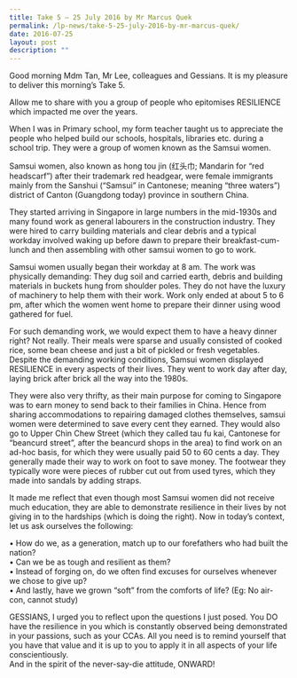 ```yaml
---
title: Take 5 – 25 July 2016 by Mr Marcus Quek
permalink: /lp-news/take-5-25-july-2016-by-mr-marcus-quek/
date: 2016-07-25
layout: post
description: ""
---
```

Good morning Mdm Tan, Mr Lee, colleagues and Gessians. It is my pleasure to deliver this morning’s Take 5.

Allow me to share with you a group of people who epitomises RESILIENCE which impacted me over the years.

When I was in Primary school, my form teacher taught us to appreciate the people who helped build our schools, hospitals, libraries etc. during a school trip. They were a group of women known as the Samsui women.

Samsui women, also known as hong tou jin (红头巾; Mandarin for “red headscarf”) after their trademark red headgear, were female immigrants mainly from the Sanshui (“Samsui” in Cantonese; meaning “three waters”) district of Canton (Guangdong today) province in southern China.

They started arriving in Singapore in large numbers in the mid-1930s and many found work as general labourers in the construction industry. They were hired to carry building materials and clear debris and a typical workday involved waking up before dawn to prepare their breakfast-cum-lunch and then assembling with other samsui women to go to work.

Samsui women usually began their workday at 8 am. The work was physically demanding: They dug soil and carried earth, debris and building materials in buckets hung from shoulder poles. They do not have the luxury of machinery to help them with their work. Work only ended at about 5 to 6 pm, after which the women went home to prepare their dinner using wood gathered for fuel.

For such demanding work, we would expect them to have a heavy dinner right? Not really. Their meals were sparse and usually consisted of cooked rice, some bean cheese and just a bit of pickled or fresh vegetables.  
Despite the demanding working conditions, Samsui women displayed RESILIENCE in every aspects of their lives. They went to work day after day, laying brick after brick all the way into the 1980s.

They were also very thrifty, as their main purpose for coming to Singapore was to earn money to send back to their families in China. Hence from sharing accommodations to repairing damaged clothes themselves, samsui women were determined to save every cent they earned. They would also go to Upper Chin Chew Street (which they called tau fu kai, Cantonese for “beancurd street”, after the beancurd shops in the area) to find work on an ad-hoc basis, for which they were usually paid 50 to 60 cents a day. They generally made their way to work on foot to save money. The footwear they typically wore were pieces of rubber cut out from used tyres, which they made into sandals by adding straps.

It made me reflect that even though most Samsui women did not receive much education, they are able to demonstrate resilience in their lives by not giving in to the hardships (which is doing the right). Now in today’s context, let us ask ourselves the following:

• How do we, as a generation, match up to our forefathers who had built the nation?  
• Can we be as tough and resilient as them?  
• Instead of forging on, do we often find excuses for ourselves whenever we chose to give up?  
• And lastly, have we grown “soft” from the comforts of life? (Eg: No air-con, cannot study)

GESSIANS, I urged you to reflect upon the questions I just posed. You DO have the resilience in you which is constantly observed being demonstrated in your passions, such as your CCAs. All you need is to remind yourself that you have that value and it is up to you to apply it in all aspects of your life conscientiously.  
And in the spirit of the never-say-die attitude, ONWARD!
